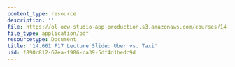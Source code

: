 ```yaml
---
content_type: resource
description: ''
file: https://ol-ocw-studio-app-production.s3.amazonaws.com/courses/14-661-labor-economics-i-fall-2017/f890c81267eaf986ca395df4d1bedc9d_MIT14_661F17_lec_Uber.pdf
file_type: application/pdf
resourcetype: Document
title: '14.661 F17 Lecture Slide: Uber vs. Taxi'
uid: f890c812-67ea-f986-ca39-5df4d1bedc9d
---
```

